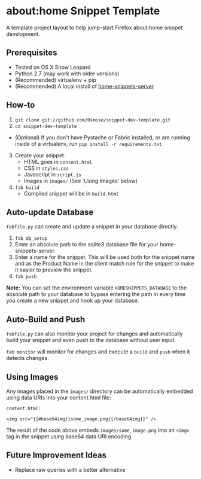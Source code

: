 # about:home Snippet Template

A template project layout to help jump-start Firefox about:home snippet
development.

## Prerequisites

* Tested on OS X Snow Leopard
* Python 2.7 (may work with older versions)
* (Recommended) virtualenv + pip
* (Recommended) A local install of [home-snippets-server][]

[home-snippets-server]: https://github.com/lmorchard/home-snippets-server

## How-to

1. `git clone git://github.com/Osmose/snippet-dev-template.git`
2. `cd snippet-dev-template`
  * (Optional) If you don't have Pystache or Fabric installed, or are running
    inside of a virtualenv,  run `pip install -r requirements.txt`
3. Create your snippet.
   * HTML goes in `content.html`
   * CSS in `styles.css`
   * Javascript in `script.js`
   * Images in `images/` (See 'Using Images' below)
4. `fab build`
   * Compiled snippet will be in `build.html`

## Auto-update Database

`fabfile.py` can create and update a snippet in your database directly.

1. `fab db_setup`
2. Enter an absolute path to the sqlite3 database file for your
   home-snippets-server.
3. Enter a name for the snippet. This will be used both for the snippet name
   and as the Product Name in the client match rule for the snippet to make it
   easier to preview the snippet.
3. `fab push`

**Note:** You can set the environment variable `HOMESNIPPETS_DATABASE` to the
absolute path to your database to bypass entering the path in every time you
create a new snippet and hook up your database.

## Auto-Build and Push

`fabfile.py` can also monitor your project for changes and automatically build your snippet and even push to the database without user input.

`fab monitor` will monitor for changes and execute a `build` and `push` when it detects changes.

## Using Images

Any images placed in the `images/` directory can be automatically embedded using data URIs into your content.html file:

```
content.html:

<img src="{{#base64img}}some_image.png{{/base64img}}" />
```

The result of the code above embeds `images/some_image.png` into an `<img>` tag in the snippet using base64 data URI encoding.

## Future Improvement Ideas

* Replace raw queries with a better alternative
